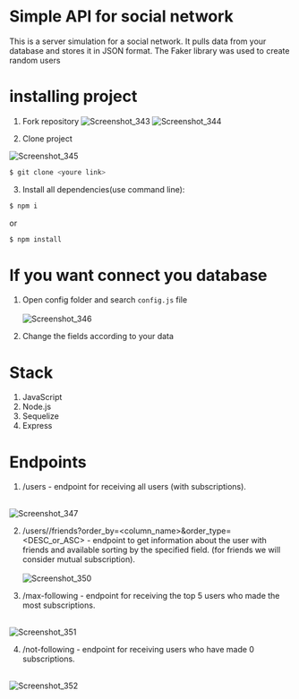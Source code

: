 # Simple API for social network
This is a server simulation for a social network. It pulls data from your database and stores it in JSON format. The Faker library was used to create random users
# installing project
1. Fork repository
![Screenshot_343](https://user-images.githubusercontent.com/104434132/204560917-22c5e742-4e51-4bdc-8926-45dda48aa1bf.png)
![Screenshot_344](https://user-images.githubusercontent.com/104434132/204560966-7c698d0e-1c56-423c-b49c-4f50b95a70b6.png)

2. Clone project

![Screenshot_345](https://user-images.githubusercontent.com/104434132/204563940-4bc19b5d-0b95-4a2c-9292-4e1c59059a0f.png)

  ```sh
  $ git clone <youre link>
  ```
3. Install all dependencies(use command line):
```sh 
$ npm i
``` 
or
```sh
$ npm install
```

# If you want connect you database
1. Open config folder and search ```config.js``` file <br> <br>
![Screenshot_346](https://user-images.githubusercontent.com/104434132/204564989-2fc0be77-f86d-4b71-a730-a886c6094f98.png)

2. Change the fields according to your data

# Stack
1. JavaScript
2. Node.js
3. Sequelize
4. Express

# Endpoints

1. /users - endpoint for receiving all users (with subscriptions).
<br> <br>

![Screenshot_347](https://user-images.githubusercontent.com/104434132/204738906-1047e3d5-39a7-4f6b-b60f-fd9e3bfd07b2.png)

2. /users/<id>/friends?order_by=<column_name>&order_type=<DESC_or_ASC> - endpoint to get information about the user with friends and available sorting by the specified field. (for friends we will consider mutual subscription).
<br> <br>
![Screenshot_350](https://user-images.githubusercontent.com/104434132/204740337-bca9f83b-a624-4ec0-b93b-de2668e2148f.png)

3. /max-following - endpoint for receiving the top 5 users who made the most subscriptions.
<br> <br>

![Screenshot_351](https://user-images.githubusercontent.com/104434132/204741969-3a99709c-73f7-4ca6-aee3-1adf9e008479.png)

4. /not-following - endpoint for receiving users who have made 0 subscriptions.
<br><br>

![Screenshot_352](https://user-images.githubusercontent.com/104434132/204742196-f12cb133-4055-4ca6-9241-6aabc2db008f.png)


